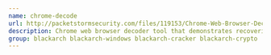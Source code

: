```yaml
---
name: chrome-decode
url: http://packetstormsecurity.com/files/119153/Chrome-Web-Browser-Decoder.html
description: Chrome web browser decoder tool that demonstrates recovering passwords.
group: blackarch blackarch-windows blackarch-cracker blackarch-crypto
---
```

